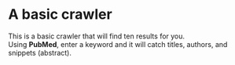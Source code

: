 # A basic crawler
This is a basic crawler that will find ten results for you.  
Using **PubMed**, enter a keyword and it will catch titles, authors, and snippets (abstract).
